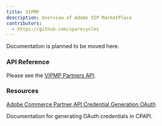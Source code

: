 ```yaml
---
title: VIPMP
description: Overview of Adobe VIP MarketPlace
contributors:
  - https://github.com/sparecycles 
---
```


Documentation is planned to be moved here.

### API Reference

Please see the [VIPMP Partners API](api/).

<DiscoverBlock slots="heading, link, text"/>

### Resources

[Adobe Commerce Partner API Credential Generation OAuth](../../documents/Adobe%20Commerce%20Partner%20API%20Credential%20Generation%20OAuth.pdf)

Documentation for generating OAuth credentials in CPAPI. 